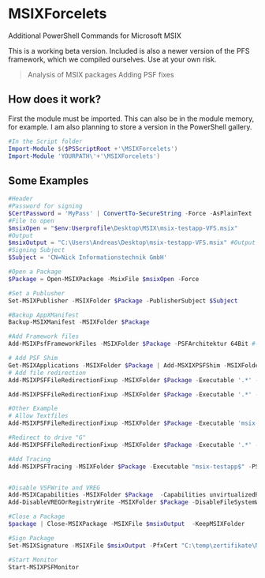 # MSIXForcelets
Additional PowerShell Commands for Microsoft MSIX

This is a working beta version. Included is also a newer version of the PFS framework, which we compiled ourselves. Use at your own risk.
> Analysis of MSIX packages
> Adding PSF fixes


## How does it work?
First the module must be imported. This can also be in the module memory, for example. I am also planning to store a version in the PowerShell gallery.

```powershell
#In the Script folder
Import-Module $($PSScriptRoot +'\MSIXForcelets')
Import-Module 'YOURPATH\'+'\MSIXForcelets') 
````

## Some Examples
```powershell
#Header
#Password for signing
$CertPassword = 'MyPass' | ConvertTo-SecureString -Force -AsPlainText
#File to open
$msixOpen = "$env:Userprofile\Desktop\MSIX\msix-testapp-VFS.msix"
#Output
$msixOutput = "C:\Users\Andreas\Desktop\msix-testapp-VFS.msix" #Output File
#Signing Subject
$Subject = 'CN=Nick Informationstechnik GmbH'

#Open a Package
$Package = Open-MSIXPackage -MsixFile $msixOpen -Force

#Set a Publusher
Set-MSIXPublisher -MSIXFolder $Package -PublisherSubject $Subject

#Backup AppXManifest
Backup-MSIXManifest -MSIXFolder $Package 

#Add Framework files
Add-MSIXPsfFrameworkFiles -MSIXFolder $Package -PSFArchitektur 64Bit #-IncludePSFMonitor -Verbose 

# Add PSF Shim
Get-MSIXApplications -MSIXFolder $Package | Add-MSXIXPSFShim -MSIXFolder $Package -PSFArchitektur 64Bit 
# Add file redirection
Add-MSIXPSFFileRedirectionFixup -MSIXFolder $Package -Executable '.*' -PackageRelative -Patterns @('.*\\.[eE][xX][eE]$', '.*\\.[dD][lL][lL]$', '.*\\.[tT][lL][bB]$', '.*\\.[cC][oO][mM]$')  -RedirectTargetBase 'c:\\temp\\' -IsExclusion -Verbose

Add-MSIXPSFFileRedirectionFixup -MSIXFolder $Package -Executable '.*' -PackageRelative -Patterns  ".*\\.txt" -Verbose

#Other Example
# Allow Textfiles
Add-MSIXPSFFileRedirectionFixup -MSIXFolder $Package -Executable 'msix-testapp$' -PackageRelative -Patterns '.*\\.txt' -Base 'VFS\\ProgramFilesX64\\myApp\\' 

#Redirect to drive "G"
Add-MSIXPSFFileRedirectionFixup -MSIXFolder $Package -Executable '.*' -KnownFolder 'ProgramFilesX64'  -Patterns '.*' -redirectTargetBase 'g:\\temp2\\' -UseGUID

#Add Tracing
Add-MSIXPSFTracing -MSIXFolder $Package -Executable "msix-testapp$" -PSFArchitektur 64Bit -TraceMethod outputDebugString -TraceLevel unexpectedFailures -Verbose


#Disable VSFWrite and VREG
Add-MSIXCapabilities -MSIXFolder $Package  -Capabilities unvirtualizedResources 
Add-DisableVREGOrRegistryWrite -MSIXFolder $Package -DisableFileSystemWriteVirtualization -DisableRegistryWriteVirtualization

#Close a Package
$package | Close-MSIXPackage -MSIXFile $msixOutput  -KeepMSIXFolder

#Sign Package
Set-MSIXSignature -MSIXFile $msixOutput -PfxCert "C:\temp\zertifikate\NIT-Signatur-2020-08-17.pfx" -CertPassword $CertPassword 

#Start Monitor
Start-MSIXPSFMonitor

````
